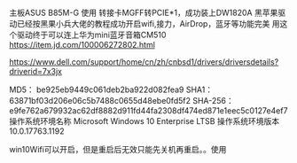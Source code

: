 # 

主板ASUS B85M-G 使用 转接卡MGFF转PCIE*1，成功装上DW1820A
黑苹果驱动已经按黑果小兵大佬的教程成功开启wifi,接力，AirDrop，蓝牙等功能完美
用这个驱动终于可以连上华为mini蓝牙音箱CM510
https://item.jd.com/100006272802.html

https://www.dell.com/support/home/cn/zh/cnbsd1/drivers/driversdetails?driverid=7x3jx


MD5：
be925eb9449c061deb2ba922d082fea9
SHA1：
63871bf03d206e06c5b7488c0655d48ebe0fd5f2
SHA-256：
e9fe762a679932ac62df8882d911fd44fa2308df474ed871e1eec5c0127e4ef7
操作系统环境名称	Microsoft Windows 10 Enterprise LTSB
操作系统环境版本	10.0.17763.1192

win10Wifi可以开启，但是重启后无效只能先关机再重启。。使用
